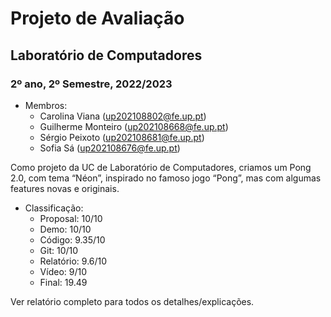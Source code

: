 # Projeto de Avaliação
## Laboratório de Computadores
### 2º ano, 2º Semestre, 2022/2023

- Membros:
  - Carolina Viana (up202108802@fe.up.pt)
  - Guilherme Monteiro (up202108668@fe.up.pt)
  - Sérgio Peixoto (up202108681@fe.up.pt)
  - Sofia Sá (up202108676@fe.up.pt)

Como projeto da UC de Laboratório de Computadores, 
criamos um Pong 2.0, com tema “Néon”, inspirado no famoso jogo 
“Pong”, mas com algumas features novas e originais.

- Classificação:
  - Proposal: 10/10
  - Demo: 10/10
  - Código: 9.35/10
  - Git: 10/10
  - Relatório: 9.6/10
  - Vídeo: 9/10
  - Final: 19.49
 
Ver relatório completo para todos os detalhes/explicações.
